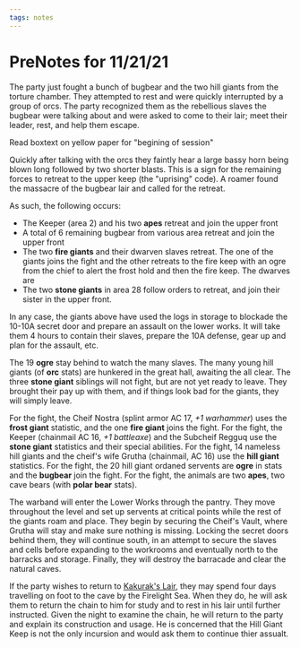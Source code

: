 ```yaml
---
tags: notes
---
```

# PreNotes for 11/21/21

The party just fought a bunch of bugbear and the two hill giants from the torture chamber. They attempted to rest and were quickly interrupted by a group of orcs. The party recognized them as the rebellious slaves the bugbear were talking about and were asked to come to their lair; meet their leader, rest, and help them escape. 

Read boxtext on yellow paper for "begining of session"

Quickly after talking with the orcs they faintly hear a large bassy horn being blown long followed by two shorter blasts. This is a sign for the remaining forces to retreat to the upper keep (the "uprising" code). A roamer found the massacre of the bugbear lair and called for the retreat. 

As such, the following occurs:
- The Keeper (area 2) and his two **apes** retreat and join the upper front
- A total of 6 remaining bugbear from various area retreat and join the upper front
- The two **fire giants** and their dwarven slaves retreat. The one of the giants joins the fight and the other retreats to the fire keep with an ogre from the chief to alert the frost hold and then the fire keep. The dwarves are 
- The two **stone giants** in area 28 follow orders to retreat, and join their sister in the upper front.

In any case, the giants above have used the logs in storage to blockade the 10-10A secret door and prepare an assault on the lower works. It will take them 4 hours to contain their slaves, prepare the 10A defense, gear up and plan for the assault, etc.

The 19 **ogre** stay behind to watch the many slaves. The many young hill giants (of **orc** stats) are hunkered in the great hall, awaiting the all clear. The three **stone giant** siblings will not fight, but are not yet ready to leave. They brought their pay up with them, and if things look bad for the giants, they will simply leave.

For the fight, the Cheif Nostra (splint armor AC 17, *+1 warhammer*) uses the **frost giant** statistic, and the one **fire giant** joins the fight.
For the fight, the Keeper (chainmail AC 16, *+1 battleaxe*) and the Subcheif Regguq use the **stone giant** statistics and their special abilities. 
For the fight, 14 nameless hill giants and the cheif's wife Grutha (chainmail, AC 16) use the **hill giant** statistics. 
For the fight, the 20 hill giant ordaned servents are **ogre** in stats and the **bugbear** join the fight.
For the fight, the animals are two **apes**, two cave bears (with **polar bear** stats). 

The warband will enter the Lower Works through the pantry. They move throughout the level and set up servents at critical points while the rest of the giants roam and place. They begin by securing the Cheif's Vault, where Grutha will stay and make sure nothing is missing. Locking the secret doors behind them, they will continue south, in an attempt to secure the slaves and cells before expanding to the workrooms and eventually north to the barracks and storage. Finally, they will destroy the barracade and clear the natural caves.



If the party wishes to return to [Kakurak's Lair](simplenote://note/87e4a184-fc79-4123-bcd4-9dafe521e174), they may spend four days travelling on foot to the cave by the Firelight Sea. When they do, he will ask them to return the chain to him for study and to rest in his lair until further instructed. Given the night to examine the chain, he will return to the party and explain its construction and usage. He is concerned that the Hill Giant Keep is not the only incursion and would ask them to continue thier assualt.